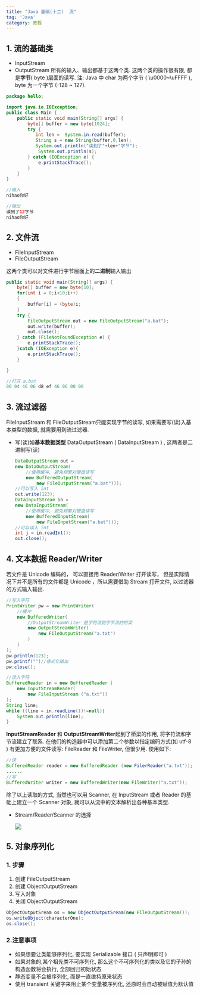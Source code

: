 ```yaml
---
title: "Java 基础(十二)  流"
tag: 'Java'
category: 教程
---
```


## 1. 流的基础类

+ InputStream
+ OutputStream
  所有的输入、输出都基于这两个类. 这两个类的操作很有限, 都是**字节**( byte )层面的读写.
  注: Java 中 char 为两个字节 ( \u0000~\uFFFF ), byte 为一个字节 (-128 ~ 127).

```Java
package hello;

import java.io.IOException;
public class Main {
    public static void main(String[] args) {
        byte[] buffer = new byte[1024];
        try {
           int len =  System.in.read(buffer);
           String s = new String(buffer,0,len);
           System.out.println("读到了"+len+"字节");
            System.out.println(s);
        } catch (IOException e) {
            e.printStackTrace();
        }
    }
}
```

```Java
//输入
nihao你好
```

```java
//输出
读到了12字节
nihao你好
```

## 2. 文件流

+ FileInputStream
+ FileOutputStream

这两个类可以对文件进行字节层面上的**二进制**输入输出

```java
public static void main(String[] args) {
    byte[] buffer = new byte[10];
    for(int i = 0;i<10;i++)
    {
        buffer[i] = (byte)i;
    }
    try {
        FileOutputStream out = new FileOutputStream("a.bat");
        out.write(buffer);
        out.close();
    } catch (FileNotFoundException e) {
        e.printStackTrace();
    }catch (IOException e){
        e.printStackTrace();
    }

}
```

```java
//打开 a.bat
00 04 46 06 d8 ef 46 06 00 00  
```

## 3. 流过滤器

FileInputStream 和 FileOutputStream只能实现字节的读写, 如果需要写(读)入基本类型的数据, 就需要用到流过滤器.

+ 写(读)如**基本数据类型** DataOutputStream ( DataInputStream ) , 这两者是二进制写(读)

    ```java
    DataOutputStream out =
    new DataOutputStream(
        //使用缓冲, 避免频繁对硬盘读写
        new BufferedOutputStream(
            new FileOutputStream("a.bat")));
    //可以写入 int 
    out.write(123);
    DataInputStream in = 
    new DataInputStream(
        //使用缓冲, 避免频繁对硬盘读写
        new BufferedInputStream(
            new FileInputStream("a.bat")));
    //可以读入 int 
    int j = in.readInt();
    out.close();
    ```

## 4. 文本数据 Reader/Writer

若文件是 Unicode 编码的， 可以直接用 Reader/Writer 打开读写， 但是实际情况下并不是所有的文件都是 Unicode ，所以需要借助 Stream 打开文件, 以过滤器的方式输入输出.

```java
//写入字符
PrintWriter pw = new PrintWriter(
    //缓冲
    new BufferedWriter(
        //OutputStreamWriter 是字符流到字节流的桥梁
        new OutputStreamWriter(
            new FileOutputStream("a.txt")
        )
    )
);
pw.println(123); 
pw.printf("")//格式化输出
pw.close();

//读入字符
BufferedReader in = new BufferedReader (
    new InputStreamReader(
        new FileInputStream ("a.txt"))
);
String line;
while ((line = in.readLine())!=null){
    System.out.println(line);
}
```

**InputStreamReader** 和 **OutputStreamWriter**起到了桥梁的作用, 将字符流和字节流建立了联系. 在他们的构造器中可以添加第二个参数以指定编码方式(如 utf-8 )
有更加方便的文件读写: FileReader 和 FileWriter, 但很少用. 使用如下:

```Java
//读
BufferedReader reader = new BufferedReader (new FilerReader("a.txt"));
......
//写
BufferedWriter writer = new BufferedWriter(new FileWriter("a.txt")); 
```

除了以上读取的方式, 当然也可以用 Scanner, 在 InputStream 或者 Reader 的基础上建立一个 Scanner 对象, 就可以从流中的文本解析出各种基本类型.

+ Stream/Reader/Scanner 的选择

    ![](https://cdn.jsdelivr.net/gh/ayasa520/ayasa520.github.io/image/Java_abc_06.assets/6af82e48946153dcbf2593e2e75c78e90fd2c556.webp)

## 5. 对象序列化

### 1. **步骤**

1. 创建 FileOutputStream
2. 创建 ObjectOutputStream
3. 写入对象
4. 关闭 ObjectOutputStream

```java
ObjectOutputSream os = new ObjectOutputSream(new FileOutputStream());
os.writeObject(characterOne);
os.close();
```

### 2.注意事项

+ 如果想要让类能够序列化, 要实现 Serializable 接口 ( 只声明即可 )
+ 如果对象的,某个祖先类不可序列化, 那么这个不可序列化的类以及它的子孙的构造函数将会执行, 全部回归初始状态
+ 静态变量不会被序列化, 而是一直维持原来状态
+ 使用 transient 关键字来阻止某个变量被序列化, 还原时会自动被赋值为默认值
